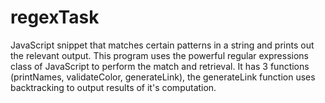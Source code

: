 # regexTask
JavaScript snippet that matches certain patterns in a string and prints out the relevant output.  This program uses the powerful regular expressions class of JavaScript to perform the match and retrieval. It has 3 functions (printNames, validateColor, generateLink), the generateLink function uses backtracking to output results of it's computation.
